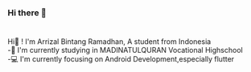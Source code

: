 ### Hi there 👋

<!--
**ArrizalBintangR/ArrizalBintangR** is a ✨ _special_ ✨ repository because its `README.md` (this file) appears on your GitHub profile.

Here are some ideas to get you started:

- 🔭 I’m currently working on ...
- 🌱 I’m currently learning Android Development 
- 👯 I’m looking to collaborate on ...
- 🤔 I’m looking for help with ...
- 💬 Ask me about ...
- 📫 How to reach me: ...
- 😄 Pronouns: ...
- ⚡ Fun fact: ...
-->
<h1><i><b></b></i></h1>
Hi👋 ! I'm Arrizal Bintang Ramadhan, A student from Indonesia
</br>
-🔭 I'm currently studying in MADINATULQURAN Vocational Highschool </br>
-💻 I'm currently focusing on Android Development,especially flutter
